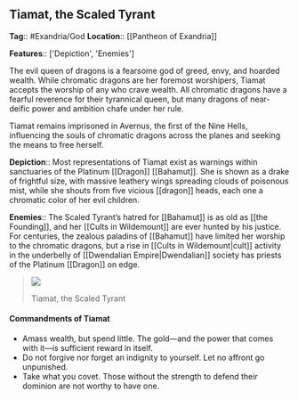 ## Tiamat, the Scaled Tyrant
**Tag**:: #Exandria/God
**Location**:: [[Pantheon of Exandria]]

**Features**:: ['Depiction', 'Enemies']

The evil queen of dragons is a fearsome god of greed, envy, and hoarded wealth. While chromatic dragons are her foremost worshipers, Tiamat accepts the worship of any who crave wealth. All chromatic dragons have a fearful reverence for their tyrannical queen, but many dragons of near-deific power and ambition chafe under her rule.

Tiamat remains imprisoned in Avernus, the first of the Nine Hells, influencing the souls of chromatic dragons across the planes and seeking the means to free herself.

**Depiction**:: Most representations of Tiamat exist as warnings within sanctuaries of the Platinum [[Dragon]] [[Bahamut]]. She is shown as a drake of frightful size, with massive leathery wings spreading clouds of poisonous mist, while she shouts from five vicious [[dragon]] heads, each one a chromatic color of her evil children.

**Enemies**:: The Scaled Tyrant’s hatred for [[Bahamut]] is as old as [[the Founding]], and her [[Cults in Wildemount]] are ever hunted by his justice. For centuries, the zealous paladins of [[Bahamut]] have limited her worship to the chromatic dragons, but a rise in [[Cults in Wildemount|cult]] activity in the underbelly of [[Dwendalian Empire|Dwendalian]] society has priests of the Platinum [[Dragon]] on edge.

> [![](https://media.dndbeyond.com/compendium-images/egtw/yDOyqyOocErRgYJK/01-23.png)](https://media.dndbeyond.com/compendium-images/egtw/yDOyqyOocErRgYJK/01-23.png)
> 
> Tiamat, the Scaled Tyrant

#### Commandments of Tiamat

-   Amass wealth, but spend little. The gold—and the power that comes with it—is sufficient reward in itself.
-   Do not forgive nor forget an indignity to yourself. Let no affront go unpunished.
-   Take what you covet. Those without the strength to defend their dominion are not worthy to have one.